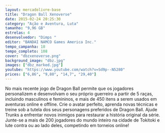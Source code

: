 ```yaml
---
layout: mercadolivre-base
title: "Dragon Ball Xenoverse"
date: 2015-02-24 20:25:30
category: "Ação e Aventura, Luta"
tamanho: "9,96 GB"
estrelas: 4
desenvolvedor: "Dimps "
editor: "BANDAI NAMCO Games America Inc."
tempo_campanha: 18
tempo_completo: 108
cover: "dbzxenoverse.png"
background_image: "dbz.jpg"
images: ["dbz_marked.jpg"]
youtube: "https://www.youtube.com/watch?v=Sd9p--N5280"
prices: ["6,86", "9,80", "14,7", "29,40"]
---
```


No mais recente jogo de Dragon Ball permite que os jogadores personalizem e desenvolvam o seu próprio guerreiro a partir de 5 raças, incluindo masculinos e femininos, e mais de 450 itens a serem usados em aventuras online e offline. Crie o avatar perfeito, aprenda novas técnicas e treine sob a tutela dos seus personagens preferidos de Dragon Ball. Ajude Trunks a enfrentar novos inimigos para restaurar a história original da série. Junte-se a mais de 200 jogadores do mundo inteiro na cidade de Tokitoki e lute contra ou ao lado deles, competindo em torneios online!
